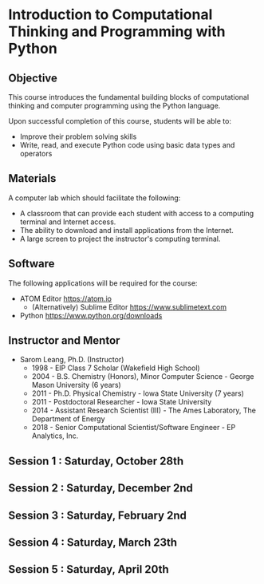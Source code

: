 # Introduction to Computational Thinking and Programming with Python

## Objective

This course introduces the fundamental building blocks of computational thinking and computer programming using the Python language.

Upon successful completion of this course, students will be able to:

- Improve their problem solving skills
- Write, read, and execute Python code using basic data types and operators

## Materials

A computer lab which should facilitate the following:

- A classroom that can provide each student with access to a computing terminal and Internet access.
- The ability to download and install applications from the Internet.
- A large screen to project the instructor's computing terminal.

## Software

The following applications will be required for the course:

- ATOM Editor https://atom.io
  - (Alternatively) Sublime Editor https://www.sublimetext.com
- Python https://www.python.org/downloads

## Instructor and Mentor
- Sarom Leang, Ph.D. (Instructor)
  - 1998 - EIP Class 7 Scholar (Wakefield High School)
  - 2004 - B.S. Chemistry (Honors), Minor Computer Science - George Mason University (6 years)
  - 2011 - Ph.D. Physical Chemistry - Iowa State University (7 years)
  - 2011 - Postdoctoral Researcher - Iowa State University
  - 2014 - Assistant Research Scientist (III) - The Ames Laboratory, The Department of Energy
  - 2018 - Senior Computational Scientist/Software Engineer - EP Analytics, Inc.

## Session 1 : Saturday, October 28th
## Session 2 : Saturday, December 2nd
## Session 3 : Saturday, February 2nd
## Session 4 : Saturday, March 23th
## Session 5 : Saturday, April 20th

